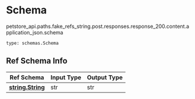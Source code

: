 # Schema
petstore_api.paths.fake_refs_string.post.responses.response_200.content.application_json.schema
```
type: schemas.Schema
```

## Ref Schema Info
Ref Schema | Input Type | Output Type
---------- | ---------- | -----------
[**string.String**](../../../../../../../components/schema/string.md) | str | str
